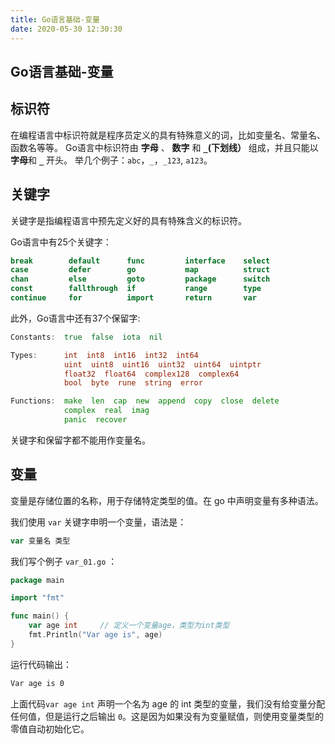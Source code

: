 ```yaml
---
title: Go语言基础-变量
date: 2020-05-30 12:30:30
---
```


## Go语言基础-变量

## 标识符
在编程语言中标识符就是程序员定义的具有特殊意义的词，比如变量名、常量名、函数名等等。 Go语言中标识符由 **字母** 、 **数字** 和 **`_`(下划线）** 组成，并且只能以**字母**和 **`_`** 开头。 举几个例子：`abc`，`_`，`_123`, `a123`。

## 关键字
关键字是指编程语言中预先定义好的具有特殊含义的标识符。 

Go语言中有25个关键字：
```go
break        default      func         interface    select
case         defer        go           map          struct
chan         else         goto         package      switch
const        fallthrough  if           range        type
continue     for          import       return       var
```

此外，Go语言中还有37个保留字:
```go
Constants:  true  false  iota  nil

Types:      int  int8  int16  int32  int64  
            uint  uint8  uint16  uint32  uint64  uintptr
            float32  float64  complex128  complex64
            bool  byte  rune  string  error

Functions:  make  len  cap  new  append  copy  close  delete
            complex  real  imag
            panic  recover
```

关键字和保留字都不能用作变量名。

## 变量
变量是存储位置的名称，用于存储特定类型的值。在 go 中声明变量有多种语法。

我们使用 `var` 关键字申明一个变量，语法是：
```go
var 变量名 类型
```

我们写个例子 `var_01.go` ：
```go
package main

import "fmt"

func main() {
    var age int     // 定义一个变量age，类型为int类型
    fmt.Println("Var age is", age)
}
```

运行代码输出：
```sh
Var age is 0
```

上面代码`var age int` 声明一个名为 age 的 int 类型的变量，我们没有给变量分配任何值，但是运行之后输出 `0`。这是因为如果没有为变量赋值，则使用变量类型的零值自动初始化它。

